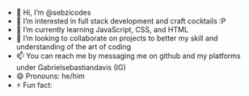 - 👋 Hi, I’m @sebzicodes
- 👀 I’m interested in full stack development and craft cocktails :P
- 🌱 I’m currently learning JavaScript, CSS, and HTML
- 💞️ I’m looking to collaborate on projects to better my skill and understanding of the art of coding
- 📫 You can reach me by messaging me on github and my platforms under Gabrielsebastiandavis (IG)
- 😄 Pronouns: he/him
- ⚡ Fun fact: 

<!---
sebzicodes/sebzicodes is a ✨ special ✨ repository because its `README.md` (this file) appears on your GitHub profile.
You can click the Preview link to take a look at your changes.
--->
